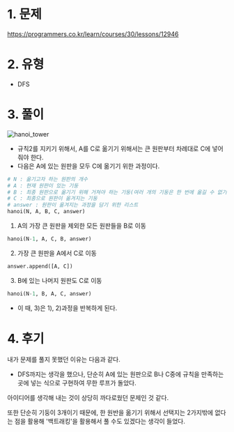 # 1. 문제
https://programmers.co.kr/learn/courses/30/lessons/12946

# 2. 유형
* DFS

# 3. 풀이
![hanoi_tower](https://t1.daumcdn.net/cfile/tistory/225D6E45583DA9581D)

* 규칙2를 지키기 위해서, A를 C로 옮기기 위해서는 큰 원판부터 차례대로 C에 넣어줘야 한다.
* 다음은 A에 있는 원판을 모두 C에 옮기기 위한 과정이다.
```python
# N : 옮기고자 하는 원판의 개수
# A : 현재 원판이 있는 기둥
# B : 최종 원판으로 옮기기 위해 거쳐야 하는 기둥(여러 개의 기둥은 한 번에 옮길 수 없기 때문에)
# C : 최종으로 원판이 옮겨지는 기둥
# answer : 원판이 옮겨지는 과정을 담기 위한 리스트
hanoi(N, A, B, C, answer)
```
1. A의 가장 큰 원판을 제외한 모든 원판들을 B로 이동
```python
hanoi(N-1, A, C, B, answer)
```
2. 가장 큰 원판을 A에서 C로 이동
```python
answer.append([A, C])
```
3. B에 있는 나머지 원판도 C로 이동
```python
hanoi(N-1, B, A, C, answer)
```
* 이 때, 3)은 1), 2)과정을 반복하게 된다.

# 4. 후기
내가 문제를 풀지 못했던 이유는 다음과 같다.
* DFS까지는 생각을 했으나, 단순히 A에 있는 원판으로 B나 C중에 규칙을 만족하는 곳에 넣는 식으로 구현하여 무한 루프가 돌았다.

아이디어를 생각해 내는 것이 상당히 까다로웠던 문제인 것 같다.

또한 단순히 기둥이 3개이기 때문에, 한 원반을 옮기기 위해서 선택지는 2가지밖에 없다는 점을 활용해 '백트래킹'을 활용해서 풀 수도 있겠다는 생각이 들었다.
